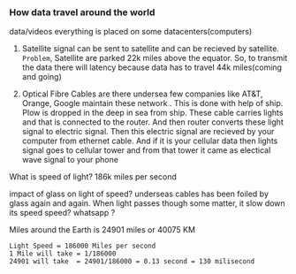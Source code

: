 ### How data travel around the world
data/videos everything is placed on some datacenters(computers)
1) Satellite
signal can be sent to satellite and can be recieved by satellite. `Problem`, Satellite are parked 22k miles above the equator. So, to transmit the data there will latency because data has to travel 44k miles(coming and going)

2) Optical Fibre Cables are there undersea
few companies like AT&T, Orange, Google maintain these network . This is done with help of ship. Plow is dropped in the deep  in sea from ship. These cable carries lights and that is connected to the router. And then router converts these light signal to electric signal. Then this electric signal are recieved by your computer from ethernet cable. And if it is your cellular data then lights signal goes to cellular tower and from that tower it came as electical wave signal to your phone 

What is speed of light?
 186k miles per second

impact of glass on light of speed?
underseas cables has been foiled by glass again and again. When light passes though some matter, it slow down its speed 
speed? whatsapp ?

Miles around the Earth is 24901 miles or 40075 KM
```
Light Speed = 186000 Miles per second
1 Mile will take = 1/186000
24901 will take  = 24901/186000 = 0.13 second = 130 milisecond
```



